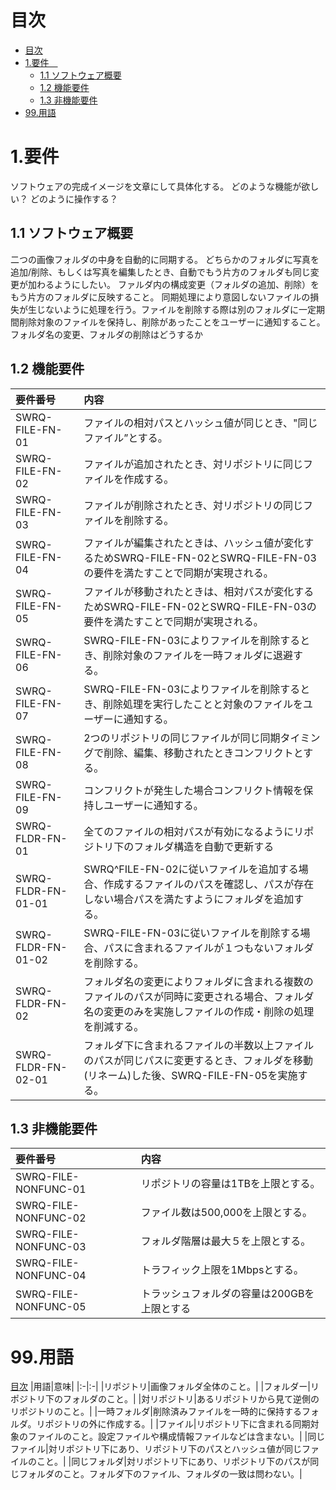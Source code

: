 <!-- 目次 -->
<a id="Index"></a>
# 目次
- [目次](#目次)
- [1.要件　](#1要件)
  - [1.1 ソフトウェア概要 ](#11-ソフトウェア概要-)
  - [1.2 機能要件 ](#12-機能要件-)
  - [1.3 非機能要件 ](#13-非機能要件-)
- [99.用語](#99用語)



# 1.要件　<a id="1要件"></a>
ソフトウェアの完成イメージを文章にして具体化する。
どのような機能が欲しい？
どのように操作する？

## 1.1 ソフトウェア概要 <a id="1-1概要"></a>
二つの画像フォルダの中身を自動的に同期する。
どちらかのフォルダに写真を追加/削除、もしくは写真を編集したとき、自動でもう片方のフォルダも同じ変更が加わるようにしたい。
ファルダ内の構成変更（フォルダの追加、削除）をもう片方のフォルダに反映すること。
同期処理により意図しないファイルの損失が生じないように処理を行う。ファイルを削除する際は別のフォルダに一定期間削除対象のファイルを保持し、削除があったことをユーザーに通知すること。
フォルダ名の変更、フォルダの削除はどうするか

## 1.2 機能要件 <a id="1-2機能要件"></a>

|要件番号|内容|
|:-|:-|
|SWRQ-FILE-FN-01|ファイルの相対パスとハッシュ値が同じとき、"同じファイル”とする。|
|SWRQ-FILE-FN-02|ファイルが追加されたとき、対リポジトリに同じファイルを作成する。|
|SWRQ-FILE-FN-03|ファイルが削除されたとき、対リポジトリの同じファイルを削除する。|
|SWRQ-FILE-FN-04|ファイルが編集されたときは、ハッシュ値が変化するためSWRQ-FILE-FN-02とSWRQ-FILE-FN-03の要件を満たすことで同期が実現される。|
|SWRQ-FILE-FN-05|ファイルが移動されたときは、相対パスが変化するためSWRQ-FILE-FN-02とSWRQ-FILE-FN-03の要件を満たすことで同期が実現される。|
|SWRQ-FILE-FN-06|SWRQ-FILE-FN-03によりファイルを削除するとき、削除対象のファイルを一時フォルダに退避する。|
|SWRQ-FILE-FN-07|SWRQ-FILE-FN-03によりファイルを削除するとき、削除処理を実行したことと対象のファイルをユーザーに通知する。|
|SWRQ-FILE-FN-08|2つのリポジトリの同じファイルが同じ同期タイミングで削除、編集、移動されたときコンフリクトとする。|
|SWRQ-FILE-FN-09|コンフリクトが発生した場合コンフリクト情報を保持しユーザーに通知する。|
|SWRQ-FLDR-FN-01|全てのファイルの相対パスが有効になるようにリポジトリ下のフォルダ構造を自動で更新する|
|SWRQ-FLDR-FN-01-01|SWRQ^FILE-FN-02に従いファイルを追加する場合、作成するファイルのパスを確認し、パスが存在しない場合パスを満たすようにフォルダを追加する。|
|SWRQ-FLDR-FN-01-02|SWRQ-FILE-FN-03に従いファイルを削除する場合、パスに含まれるファイルが１つもないフォルダを削除する。|
|SWRQ-FLDR-FN-02|フォルダ名の変更によりフォルダに含まれる複数のファイルのパスが同時に変更される場合、フォルダ名の変更のみを実施しファイルの作成・削除の処理を削減する。|
|SWRQ-FLDR-FN-02-01|フォルダ下に含まれるファイルの半数以上ファイルのパスが同じパスに変更するとき、フォルダを移動(リネーム)した後、SWRQ-FILE-FN-05を実施する。|

## 1.3 非機能要件 <a id="1-3非機能要件"></a>
|要件番号|内容|
|:-|:-|
|SWRQ-FILE-NONFUNC-01|リポジトリの容量は1TBを上限とする。|
|SWRQ-FILE-NONFUNC-02|ファイル数は500,000を上限とする。|
|SWRQ-FILE-NONFUNC-03|フォルダ階層は最大５を上限とする。|
|SWRQ-FILE-NONFUNC-04|トラフィック上限を1Mbpsとする。|
|SWRQ-FILE-NONFUNC-05|トラッシュフォルダの容量は200GBを上限とする|

# 99.用語

[目次](#Index)
|用語|意味|
|:-|:-|
|リポジトリ|画像フォルダ全体のこと。|
|フォルダー|リポジトリ下のフォルダのこと。|
|対リポジトリ|あるリポジトリから見て逆側のリポジトリのこと。|
|一時フォルダ|削除済みファイルを一時的に保持するフォルダ。リポジトリの外に作成する。|
|ファイル|リポジトリ下に含まれる同期対象のファイルのこと。設定ファイルや構成情報ファイルなどは含まない。|
|同じファイル|対リポジトリ下にあり、リポジトリ下のパスとハッシュ値が同じファイルのこと。|
|同じフォルダ|対リポジトリ下にあり、リポジトリ下のパスが同じフォルダのこと。フォルダ下のファイル、フォルダの一致は問わない。|
